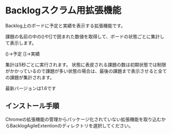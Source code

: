 # Backlogスクラム用拡張機能
Backlog上のボードに予定と実績を表示する拡張機能です。

課題の名前の中の()や[]で囲まれた数値を取得して、ボードの状態ごとに集計して表示します。

()→予定
[]→実績

集計は5秒ごとに実行されます。
状態に表皮される課題の数は初期状態では制限がかかっているので課題が多い状態の場合は、最後の課題まで表示させると全ての課題が集計されます。

最新バージョンは1.6です

## インストール手順
Chromeの拡張機能の管理からパッケージ化されていない拡張機能を取り込むからBacklogAgileExtentionのディレクトリを選択してください。

